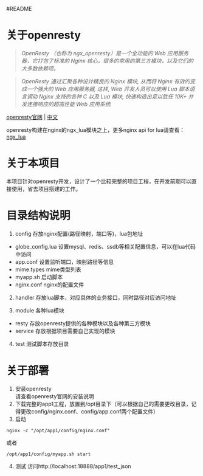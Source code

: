 #README

关于openresty
===============

>*OpenResty （也称为 ngx_openresty）是一个全功能的 Web 应用服务器，它打包了标准的 Nginx 核心，很多的常用的第三方模块，以及它们的大多数依赖项。*

>*OpenResty 通过汇聚各种设计精良的 Nginx 模块, 从而将 Nginx 有效的变成一个强大的 Web 应用服务器,
这样, Web 开发人员可以使用 Lua 脚本语言调动 Nginx 支持的各种 C 以及 Lua 模块,
快速构造出足以胜任 10K+ 并发连接响应的超高性能 Web 应用系统.*

[openresty官网](http://openresty.org/ "http://openresty.org/") | [中文](http://openresty.org/cn/ "http://openresty.org/cn/")



openresty构建在nginx的ngx_lua模块之上，更多nginx api for lua请查看：[ngx_lua](https://www.nginx.com/resources/wiki/modules/lua/#nginx-api-for-lua "https://www.nginx.com/resources/wiki/modules/lua/#nginx-api-for-lua")


关于本项目
============

本项目针对openresty开发，设计了一个比较完整的项目工程，在开发前期可以直接使用，省去项目搭建的工作。


目录结构说明
============

1. config 存放nginx配置(路径映射，端口等)，lua包地址<br>
  * globe_config.lua 设置mysql、redis、ssdb等相关配置信息，可以在lua代码中访问
  * app.conf 设置监听端口，映射路径等信息
  * mime.types mime类型列表
  * myapp.sh 启动脚本
  * nginx.conf nginx的配置文件

2. handler 存放lua脚本，对应具体的业务接口，同时路径对应访问地址

3. module 各种lua模块
  * resty 存放openresty提供的各种模块以及各种第三方模块
  * service 存放根据项目需要自己实现的模块

4. test 测试脚本存放目录


关于部署
========

1. 安装openresty<br>
  请查看openresty官网的安装说明
2. 下载完整的app1工程，放置到/opt目录下（可以根据自己的需要更改目录，记得更改config/nginx.conf、config/app.conf两个配置文件）
3. 启动
  ```
  nginx -c "/opt/app1/config/nginx.conf"
  ```
  或者
  ```
  /opt/app1/config/myapp.sh start
  ```
4. 测试
  访问http://localhost:18888/app1/test_json





